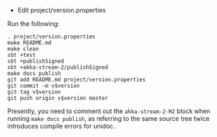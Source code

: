 - Edit project/version.properties

Run the following:

    . project/version.properties
    make README.md
    make clean
    sbt +test
    sbt +publishSigned
    sbt +akka-stream-2/publishSigned
    make docs publish
    git add README.md project/version.properties
    git commit -m v$version
    git tag v$version
    git push origin v$version master

Presently, you need to comment out the `akka-stream-2-M2` block when running `make docs publish`, as referring to the same source tree twice introduces compile errors for unidoc.

